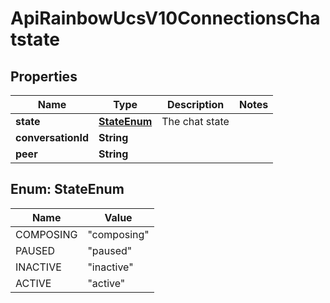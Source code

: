 

# ApiRainbowUcsV10ConnectionsChatstate

## Properties

Name | Type | Description | Notes
------------ | ------------- | ------------- | -------------
**state** | [**StateEnum**](#StateEnum) | The chat state | 
**conversationId** | **String** |  | 
**peer** | **String** |  | 



## Enum: StateEnum

Name | Value
---- | -----
COMPOSING | &quot;composing&quot;
PAUSED | &quot;paused&quot;
INACTIVE | &quot;inactive&quot;
ACTIVE | &quot;active&quot;



